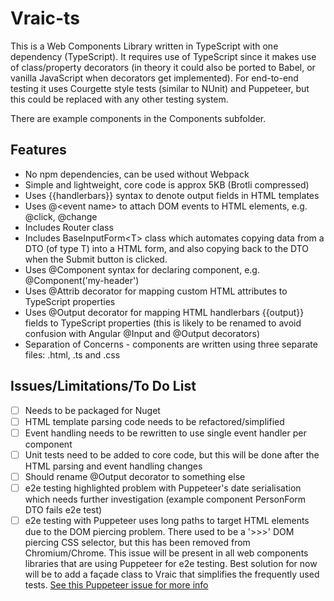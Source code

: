 # Vraic-ts
This is a Web Components Library written in TypeScript with one dependency (TypeScript). It requires use of TypeScript since it makes use of class/property decorators (in theory it could also be ported to Babel, or vanilla JavaScript when decorators get implemented). For end-to-end testing it uses Courgette style tests (similar to NUnit) and Puppeteer, but this could be replaced with any other testing system.

There are example components in the Components subfolder.

## Features
* No npm dependencies, can be used without Webpack
* Simple and lightweight, core code is approx 5KB (Brotli compressed)
* Uses {{handlerbars}} syntax to denote output fields in HTML templates
* Uses @\<event name> to attach DOM events to HTML elements, e.g. @click, @change
* Includes Router class
* Includes BaseInputForm\<T> class which automates copying data from a DTO (of type T) into a HTML form, and also copying back to the DTO when the Submit button is clicked.
* Uses @Component syntax for declaring component, e.g. @Component('my-header')
* Uses @Attrib decorator for mapping custom HTML attributes to TypeScript properties
* Uses @Output decorator for mapping HTML handlerbars {{output}} fields to TypeScript properties (this is likely to be renamed to avoid confusion with Angular @Input and @Output decorators)
* Separation of Concerns - components are written using three separate files: .html, .ts and .css

## Issues/Limitations/To Do List
- [ ] Needs to be packaged for Nuget
- [ ] HTML template parsing code needs to be refactored/simplified
- [ ] Event handling needs to be rewritten to use single event handler per component
- [ ] Unit tests need to be added to core code, but this will be done after the HTML parsing and event handling changes
- [ ] Should rename @Output decorator to something else
- [ ] e2e testing highlighted problem with Puppeteer's date serialisation which needs further investigation (example component PersonForm DTO fails e2e test)
- [ ] e2e testing with Puppeteer uses long paths to target HTML elements due to the DOM piercing problem. There used to be a '>>>' DOM piercing CSS selector, but this has been removed from Chromium/Chrome. This issue will be present in all web components libraries that are using Puppeteer for e2e testing. Best solution for now will be to add a façade class to Vraic that simplifies the frequently used tests. [See this Puppeteer issue for more info](https://github.com/GoogleChrome/puppeteer/issues/858)
